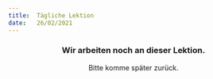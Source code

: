 ```yaml
---
title:  Tägliche Lektion
date:   26/02/2021
---
```


### <center>Wir arbeiten noch an dieser Lektion.</center>
<center>Bitte komme später zurück.</center>